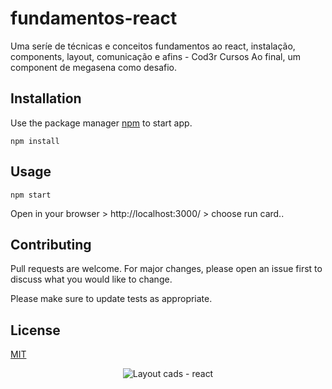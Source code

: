 # fundamentos-react 

Uma seríe de técnicas e conceitos fundamentos ao react, instalação, components, layout, comunicação e afins - Cod3r Cursos 
Ao final, um component de megasena como desafio.

## Installation

Use the package manager [npm](https://www.npmjs.com/) to start app.

```gitbash
npm install
```

## Usage

```gitbash
npm start
```
 Open in your browser > http://localhost:3000/ > choose run card.. 

## Contributing
Pull requests are welcome. For major changes, please open an issue first to discuss what you would like to change.

Please make sure to update tests as appropriate.

## License
[MIT](https://choosealicense.com/licenses/mit/)

<p align="center">
  <img src="https://imgur.com/BuKU3uV?raw=true" alt="Layout cads - react"/>
</p>
